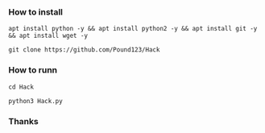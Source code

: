 ### How to install
```
apt install python -y && apt install python2 -y && apt install git -y && apt install wget -y
```
```
git clone https://github.com/Pound123/Hack
```
### How to runn
```
cd Hack
```
```
python3 Hack.py
```
### Thanks
